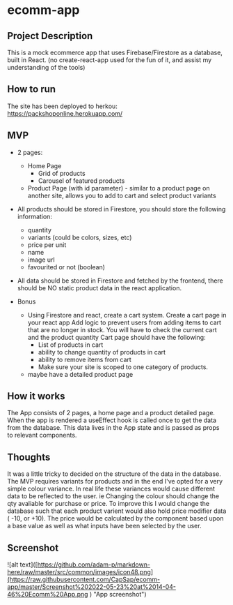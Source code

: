 # ecomm-app

## Project Description 
This is a mock ecommerce app that uses Firebase/Firestore as a database, built in React. (no create-react-app used for the fun of it, and assist my understanding of the tools)

## How to run
The site has been deployed to herkou: https://packshoponline.herokuapp.com/

## MVP
- 2 pages:

  - Home Page
    - Grid of products
    - Carousel of featured products
  - Product Page (with id parameter) - similar to a product page on another site, allows you to add to cart and select product variants

- All products should be stored in Firestore, you should store the following information:
  - quantity
  - variants (could be colors, sizes, etc)
  - price per unit
  - name
  - image url
  - favourited or not (boolean)
- All data should be stored in Firestore and fetched by the frontend, there should be NO static product data in the react application.
- Bonus
  - Using Firestore and react, create a cart system. Create a cart page in your react app Add logic to prevent users from adding items to cart that are no longer in stock. You will have to check the current cart and the product quantity Cart page should have the following:
    - List of products in cart
    - ability to change quantity of products in cart
    - ability to remove items from cart
    - Make sure your site is scoped to one category of products.
  - maybe have a detailed product page

## How it works
The App consists of 2 pages, a home page and a product detailed page. When the app is rendered a useEffect hook is called once to get the data from the database. This data lives in the App state and is passed as props to relevant components.  

## Thoughts

It was a little tricky to decided on the structure of the data in the database. The MVP requires variants for products and in the end I've opted for a very simple colour variance. In real life these variances would cause different data to be reflected to the user. ie Changing the colour should change the qty avaliable for purchase or price. 
To improve this I would change the database such that each product varient would also hold price modifier data ( -10, or +10). The price would be calculated by the component based upon a base value as well as what inputs have been selected by the user. 




## Screenshot
![alt text]([https://github.com/adam-p/markdown-here/raw/master/src/common/images/icon48.png](https://raw.githubusercontent.com/CapSap/ecomm-app/master/Screenshot%202022-05-23%20at%2014-04-46%20Ecomm%20App.png
) "App screenshot")
